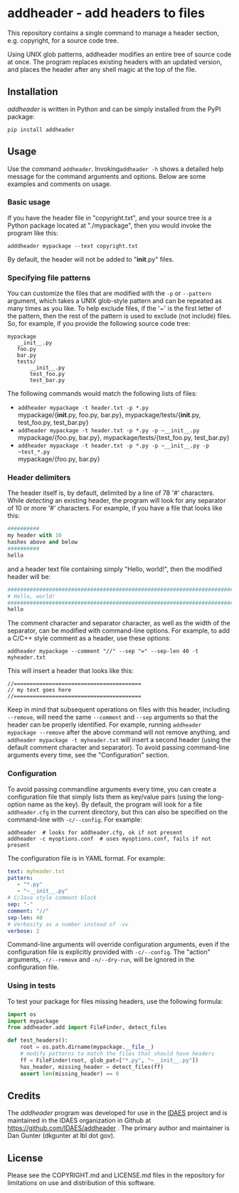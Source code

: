 # addheader - add headers to files
This repository contains a single command to manage a header section, 
e.g. copyright, for a source code tree.

Using UNIX glob patterns, addheader modifies an entire tree of
source code at once. The program replaces existing headers with
an updated version, and places the header after any shell magic
at the top of the file.

## Installation

_addheader_ is written in Python and can be simply installed from the PyPI package:

`pip install addheader`

## Usage

Use the command `addheader`. Invoking`addheader -h` shows a detailed help message
for the command arguments and options. Below are some examples and comments on usage.

### Basic usage

If you have the header file in "copyright.txt", and your source tree is a Python
package located at "./mypackage",
then you would invoke the program like this:
```shell
adddheader mypackage --text copyright.txt
```
By default, the header will not be added to "__init__.py" files.

### Specifying file patterns

You can customize the files that
are modified with the `-p` or `--pattern` argument, which takes a UNIX glob-style pattern and can be
repeated as many times as you like. To help exclude files, if the '~' is the first letter of the pattern,
then the rest of the pattern is used to exclude (not include) files. So, for example, if you provide the
following source code tree:
```
mypackage
   __init__.py
   foo.py
   bar.py
   tests/
       __init__.py
       test_foo.py
       test_bar.py
```
The following commands would match the following lists of files:

* `addheader mypackage -t header.txt -p *.py`  
mypackage/{__init__.py, foo.py, bar.py}, mypackage/tests/{__init__.py, test_foo.py, test_bar.py}
* `addheader mypackage -t header.txt -p *.py -p ~__init__.py`  
mypackage/{foo.py, bar.py}, mypackage/tests/{test_foo.py, test_bar.py}
* `addheader mypackage -t header.txt -p *.py -p ~__init__.py -p ~test_*.py`  
mypackage/{foo.py, bar.py}
  
### Header delimiters

The header itself is, by default, delimited by a line of 78 '#' characters. While _detecting_ an existing
header, the program will look for any separator of 10 or more '#' characters.
For example, if you have a file that looks like this:
```python
##########
my header with 10
hashes above and below
##########
hello
```

and a header text file containing simply "Hello, world!", then the modified
header will be:
```python
##############################################################################
# Hello, world!
##############################################################################
hello
```

The comment character and separator character, as well as the width of the
separator, can be modified with command-line options. For example, to add
a C/C++ style comment as a header, use these options:

```shell
addheader mypackage --comment "//" --sep "=" --sep-len 40 -t myheader.txt
```

This will insert a header that looks like this:
```
//========================================
// my text goes here
//========================================
```

Keep in mind that subsequent operations on files with this header, including
`--remove`, will need the same `--comment` and `--sep`
arguments so that the header can be properly identified. For example,
running `addheader mypackage --remove` after the above command will not
remove anything, and `addheader mypackage -t myheader.txt` will insert a 
second header (using the default comment character  and separator). To avoid
passing command-line arguments every time, see the "Configuration" section.

### Configuration
To avoid passing commandline arguments every time, you can create a configuration
file that simply lists them as key/value pairs (using the long-option name as
the key). By default, the program will look for a file `addheader.cfg` in the
current directory, but this can also be specified on the command-line with 
`-c/--config`. For example:

```shell
addheader  # looks for addheader.cfg, ok if not present
addheader -c myoptions.conf  # uses myoptions.conf, fails if not present
```

The configuration file is in YAML format. For example:

```yaml
text: myheader.txt
pattern:
   - "*.py"
   - "~__init__.py"
# C/Java style comment block
sep: "-"
comment: "//"
sep-len: 40
# Verbosity as a number instead of -vv
verbose: 2
```

Command-line arguments will override configuration arguments, even if the
configuration file is explicitly provided with `-c/--config`.
The "action" arguments, `-r/--remove` and `-n/--dry-run`, will be
ignored in the configuration file.

### Using in tests

To test your package for files missing headers, use the following formula:
```python
import os
import mypackage
from addheader.add import FileFinder, detect_files

def test_headers():
    root = os.path.dirname(mypackage.__file__)
    # modify patterns to match the files that should have headers
    ff = FileFinder(root, glob_pat=["*.py", "~__init__.py"])
    has_header, missing_header = detect_files(ff)
    assert len(missing_header) == 0
```

## Credits
The _addheader_ program was developed for use in the [IDAES](www.idaes.org) project and is maintained in the
IDAES organization in Github at https://github.com/IDAES/addheader . The primary author
and maintainer is Dan Gunter (dkgunter at lbl dot gov).

## License
Please see the COPYRIGHT.md and LICENSE.md files in the repository for
limitations on use and distribution of this software.